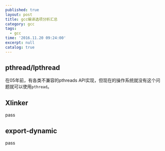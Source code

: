 ```yaml
---
published: true
layout: post
title: gcc编译选项分析汇总
category: gcc
tags:
  - gcc
time: '2016.11.20 09:24:00'
excerpt: null
catalog: true
---
```


<!--more-->

## pthread/lpthread
在05年前，有各类不兼容的pthreads API实现，但现在的操作系统就没有这个问题就可以使用`pthread`。

## Xlinker
pass

## export-dynamic
pass
